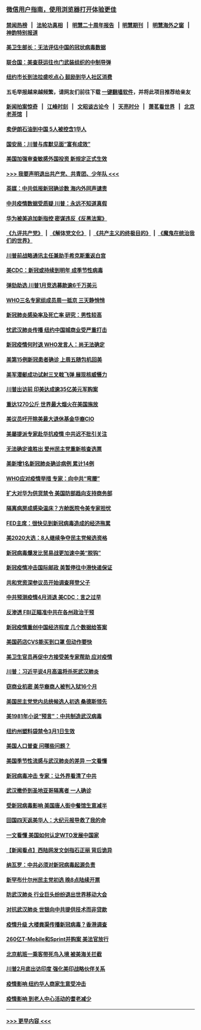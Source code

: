 ### [微信用户指南，使用浏览器打开体验更佳](https://github.com/gfw-breaker/banned-news1/blob/master/indexes/wechat-guide.md?t=0)
#### [禁闻热榜](热点新闻.md?t=0)  &nbsp;&nbsp;|&nbsp;&nbsp; [法轮功真相](https://github.com/gfw-breaker/truth/blob/master/README.md?t=0) &nbsp;&nbsp;|&nbsp;&nbsp; [明慧二十周年报告](https://github.com/gfw-breaker/mh-reports/blob/master/README.md?t=0) &nbsp;&nbsp;|&nbsp;&nbsp;[明慧期刊](https://github.com/gfw-breaker/mh-qikan) &nbsp;&nbsp;|&nbsp;&nbsp; [明慧海外之窗](https://github.com/gfw-breaker/mh-news/blob/master/README.md?t=0) &nbsp;&nbsp;|&nbsp;&nbsp; [神韵特别报道](https://github.com/gfw-breaker/mh-news/blob/master/shenyun.md?t=0)
#### [美卫生部长：无法评估中国的冠状病毒数据](../pages/nsc412/n11869301.md?t=02150111) 
#### [联合国：美查获运往也门武装组织的中制导弹](../pages/nsc412/n11868677.md?t=02150111) 
#### [纽约市长到法拉盛吃点心  鼓励到华人社区消费](../pages/nsc412/n11868197.md?t=02150111) 
#### 五毛举报越来越频繁，请网友们前往下载 [一键翻墙软件](https://github.com/gfw-breaker/ssr-accounts)，并将此项目推荐给亲友
#### [新闻拍案惊奇](https://github.com/gfw-breaker/banned-news1/blob/master/pages/link4.md) &nbsp;&nbsp;|&nbsp;&nbsp; [江峰时刻](https://github.com/gfw-breaker/banned-news1/blob/master/pages/link4.md) &nbsp;&nbsp;|&nbsp;&nbsp; [文昭谈古论今](https://github.com/gfw-breaker/banned-news1/blob/master/pages/link4.md) &nbsp;&nbsp;|&nbsp;&nbsp; [天亮时分](https://github.com/gfw-breaker/banned-news1/blob/master/pages/link4.md) &nbsp;&nbsp;|&nbsp;&nbsp; [萧茗看世界](https://github.com/gfw-breaker/banned-news1/blob/master/pages/link4.md) &nbsp;&nbsp;|&nbsp;&nbsp; [北京老茶馆](https://github.com/gfw-breaker/banned-news1/blob/master/pages/link4.md) &nbsp;&nbsp;|&nbsp;&nbsp; 
#### [卖伊朗石油到中国  5人被控含1华人](../pages/nsc412/n11867988.md?t=02150111) 
#### [国安局：川普与库默见面“富有成效”](../pages/nsc412/n11867976.md?t=02150111) 
#### [美国加强审查敏感外国投资 新规定正式生效](../pages/nsc412/n11868041.md?t=02150111) 
#### [>>> 我要声明退出共产党、共青团、少年队 <<<](https://github.com/begood0513/goodnews/blob/master/quit/letter.md) 
#### [英媒：中共低报新冠确诊数 海内外同声谴责](../pages/nsc412/n11867421.md?t=02150111) 
#### [中共疫情数据受质疑 川普：永远不知道真假](../pages/nsc412/n11867195.md?t=02150111) 
#### [华为被美追加新指控 密谋违反《反黑法案》](../pages/nsc412/n11867191.md?t=02150111) 
#### [《九评共产党》](https://github.com/begood0513/9ping.md/blob/master/README.md) &nbsp;|&nbsp; [《解体党文化》](../../../../jtdwh.md/blob/master/README.md)  &nbsp;|&nbsp; [《共产主义的终极目的》](../../../../gczydzjmd.md/blob/master/README.md) &nbsp;|&nbsp; [《魔鬼在统治我们的世界》](../../../../mgztzwmdsj.md/blob/master/README.md) 
#### [川普前战略通讯主任兼助手希克斯重返白宫](../pages/nsc412/n11867104.md?t=02150111) 
#### [美CDC：新冠或持续到明年 成季节性病毒](../pages/nsc412/n11867279.md?t=02150111) 
#### [弹劾助选 川普1月竞选募款逾6千万美元](../pages/nsc412/n11866950.md?t=02150111) 
#### [WHO三名专家组成员周一抵京 三天静悄悄](../pages/nsc412/n11866947.md?t=02150111) 
#### [新冠肺炎感染率及死亡率 研究：男性较高](../pages/nsc412/n11866956.md?t=02150111) 
#### [忧武汉肺炎传播 纽约中国城商业受严重打击](../pages/nsc412/n11866902.md?t=02150111) 
#### [新冠疫情何时退 WHO发言人：尚无法确定](../pages/nsc412/n11866864.md?t=02150111) 
#### [美第15例新冠患者确诊 上周五随包机回美](../pages/nsc412/n11866852.md?t=02150111) 
#### [美军潜艇成功试射三叉戟飞弹 展现核威慑力](../pages/nsc412/n11866046.md?t=02150111) 
#### [川普出访前 印美达成逾35亿美元军购案](../pages/nsc412/n11865444.md?t=02150111) 
#### [重达1270公斤 世界最大烟火在美国施放](../pages/nsc412/n11865198.md?t=02150111) 
#### [美议员吁开除美最大退休基金华裔CIO](../pages/nsc412/n11865230.md?t=02150111) 
#### [美屡提派专家赴华抗疫情 中共迟不批引关注](../pages/nsc412/n11864719.md?t=02150111) 
#### [无法确定谁胜出 爱州民主党重新核查选票](../pages/nsc412/n11864830.md?t=02150111) 
#### [美新增1名新冠肺炎确诊病例 累计14例](../pages/nsc412/n11864893.md?t=02150111) 
#### [WHO应对疫情举措 专家：向中共“弯腰”](../pages/nsc412/n11864727.md?t=02150111) 
#### [扩大对华为供货禁令 美国防部趋向支持商务部](../pages/nsc412/n11864773.md?t=02150111) 
#### [隔离病房成感染温床？方舱医院令美专家担忧](../pages/nsc412/n11864575.md?t=02150111) 
#### [FED主席：很快见到新冠病毒造成的经济拖累](../pages/nsc412/n11864507.md?t=02150111) 
#### [美2020大选：8人继续争夺民主党候选资格](../pages/nsc412/n11864327.md?t=02150111) 
#### [新冠病毒爆发比贸易战更加速中美“脱钩”](../pages/nsc412/n11864470.md?t=02150111) 
#### [新冠疫情冲击国际邮政 美暂停往中港快递保证](../pages/nsc412/n11864207.md?t=02150111) 
#### [共和党资深参议员开始调查拜登父子](../pages/nsc412/n11863984.md?t=02150111) 
#### [中共预测疫情4月消退 美CDC：言之过早](../pages/nsc412/n11864310.md?t=02150111) 
#### [反渗透 FBI正瞄准中共在各州政治干预](../pages/nsc412/n11864300.md?t=02150111) 
#### [新冠疫情重创中国经济程度 几个数据给答案](../pages/nsc412/n11864203.md?t=02150111) 
#### [美国药店CVS能买到口罩 但动作要快](../pages/nsc412/n11862438.md?t=02150111) 
#### [美卫生官员再促中方接受美专家帮助 应对疫情](../pages/nsc412/n11864043.md?t=02150111) 
#### [川普：习近平说4月高温将杀死武汉肺炎](../pages/nsc412/n11860814.md?t=02150111) 
#### [窃商业机密 美华裔商人被判入狱16个月](../pages/nsc412/n11863911.md?t=02150111) 
#### [美国民主党党内总统候选人初选 桑德斯领先](../pages/nsc412/n11863475.md?t=02150111) 
#### [美1981年小说“预言”：中共制造武汉病毒](../pages/nsc412/n11863306.md?t=02150111) 
#### [纽约州塑料袋禁令3月1日生效](../pages/nsc412/n11862832.md?t=02150111) 
#### [美国人口普查  问哪些问题？](../pages/nsc412/n11862808.md?t=02150111) 
#### [美国季节性流感与武汉肺炎的差异 一文看懂](../pages/nsc412/n11862428.md?t=02150111) 
#### [新冠病毒冲击 专家：让外界看清了中共](../pages/nsc412/n11862280.md?t=02150111) 
#### [武汉撤侨到圣地亚哥隔离者 一人确诊](../pages/nsc412/n11862460.md?t=02150111) 
#### [受新冠病毒影响 美国唐人街中餐馆生意减半](../pages/nsc412/n11861940.md?t=02150111) 
#### [回国四天返美华人：大纪元报导救了我的命](../pages/nsc412/n11862181.md?t=02150111) 
#### [一文看懂 美国如何认定WTO发展中国家](../pages/nsc412/n11862051.md?t=02150111) 
#### [【新闻看点】西陆网发文剑指石正丽 背后诡异](../pages/nsc412/n11861792.md?t=02150111) 
#### [纳瓦罗：中共必须对新冠病毒起源负责](../pages/nsc412/n11861810.md?t=02150111) 
#### [新罕布什尔州民主党初选 晚8点陆续开票](../pages/nsc412/n11861872.md?t=02150111) 
#### [防武汉肺炎 行业巨头纷纷退出世界移动大会](../pages/nsc412/n11861795.md?t=02150111) 
#### [对抗武汉肺炎 世银向中共提供技术而非贷款](../pages/nsc412/n11861652.md?t=02150111) 
#### [疫情升级 大楼粪渠传播新冠病毒？香港调查](../pages/nsc412/n11861556.md?t=02150111) 
#### [260亿T-Mobile和Sprint并购案 美法官放行](../pages/nsc412/n11861511.md?t=02150111) 
#### [北京航班一乘客带死鸟入境 被美海关拦截](../pages/nsc412/n11861317.md?t=02150111) 
#### [川普2月底出访印度 强化美印战略伙伴关系](../pages/nsc412/n11860557.md?t=02150111) 
#### [疫情影响  纽约华人商家生意受冲击](../pages/nsc412/n11860284.md?t=02150111) 
#### [疫情影响  到老人中心活动的耆老减少](../pages/nsc412/n11860199.md?t=02150111) 

----
#### [ >>> 更早内容 <<< ](../indexes/nsc412-earlier.md)

